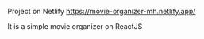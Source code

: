 Project on Netlify https://movie-organizer-mh.netlify.app/

It is a simple movie organizer on ReactJS

